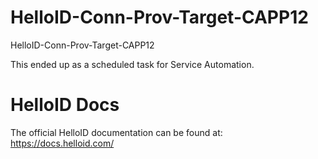# HelloID-Conn-Prov-Target-CAPP12
HelloID-Conn-Prov-Target-CAPP12

This ended up as a scheduled task for Service Automation.

# HelloID Docs
The official HelloID documentation can be found at: https://docs.helloid.com/
